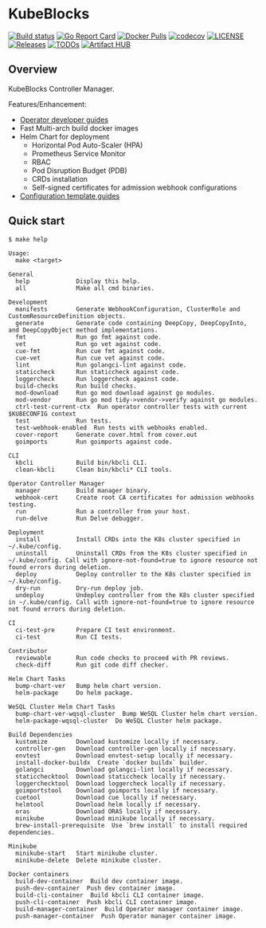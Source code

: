 # KubeBlocks

[![Build status](https://github.com/apecloud/kubeblocks/workflows/CICD-PUSH/badge.svg)](https://github.com/apecloud/kubeblocks/actions/workflows/cicd-push.yml)
[![Go Report Card](https://goreportcard.com/badge/github.com/apecloud/kubeblocks)](https://goreportcard.com/report/github.com/apecloud/kubeblocks)
[![Docker Pulls](https://img.shields.io/docker/pulls/apecloud/kubeblocks)](https://hub.docker.com/r/apecloud/kubeblocks)
[![codecov](https://codecov.io/gh/apecloud/kubeblocks/branch/main/graph/badge.svg?token=GEH4I1C80Y)](https://codecov.io/gh/apecloud/kubeblocks)
[![LICENSE](https://img.shields.io/github/license/apecloud/kubeblocks.svg?style=flat-square)](/LICENSE)
[![Releases](https://img.shields.io/github/release/apecloud/kubeblocks/all.svg?style=flat-square)](https://github.com/apecloud/kubeblocks/releases)
[![TODOs](https://img.shields.io/endpoint?url=https://api.tickgit.com/badge?repo=github.com/apecloud/kubeblocks)](https://www.tickgit.com/browse?repo=github.com/apecloud/kubeblocks)
[![Artifact HUB](https://img.shields.io/endpoint?url=https://artifacthub.io/badge/repository/apecloud)](https://artifacthub.io/packages/search?repo=apecloud)

## Overview

KubeBlocks Controller Manager.

Features/Enhancement:
- [Operator developer guides](https://book.kubebuilder.io/)
- Fast Multi-arch build docker images
- Helm Chart for deployment
  - Horizontal Pod Auto-Scaler (HPA)
  - Prometheus Service Monitor
  - RBAC
  - Pod Disruption Budget (PDB)
  - CRDs installation
  - Self-signed certificates for admission webhook configurations
- [Configuration template guides](docs/configuration/configuration_tpl_developer.md)

## Quick start

```shell
$ make help

Usage:
  make <target>

General
  help             Display this help.
  all              Make all cmd binaries.

Development
  manifests        Generate WebhookConfiguration, ClusterRole and CustomResourceDefinition objects.
  generate         Generate code containing DeepCopy, DeepCopyInto, and DeepCopyObject method implementations.
  fmt              Run go fmt against code.
  vet              Run go vet against code.
  cue-fmt          Run cue fmt against code.
  cue-vet          Run cue vet against code.
  lint             Run golangci-lint against code.
  staticcheck      Run staticcheck against code. 
  loggercheck      Run loggercheck against code.
  build-checks     Run build checks.
  mod-download     Run go mod download against go modules.
  mod-vendor       Run go mod tidy->vendor->verify against go modules.
  ctrl-test-current-ctx  Run operator controller tests with current $KUBECONFIG context
  test             Run tests.
  test-webhook-enabled  Run tests with webhooks enabled.
  cover-report     Generate cover.html from cover.out
  goimports        Run goimports against code.

CLI
  kbcli            Build bin/kbcli CLI.
  clean-kbcli      Clean bin/kbcli* CLI tools.

Operator Controller Manager
  manager          Build manager binary.
  webhook-cert     Create root CA certificates for admission webhooks testing.
  run              Run a controller from your host.
  run-delve        Run Delve debugger.

Deployment
  install          Install CRDs into the K8s cluster specified in ~/.kube/config.
  uninstall        Uninstall CRDs from the K8s cluster specified in ~/.kube/config. Call with ignore-not-found=true to ignore resource not found errors during deletion.
  deploy           Deploy controller to the K8s cluster specified in ~/.kube/config.
  dry-run          Dry-run deploy job.
  undeploy         Undeploy controller from the K8s cluster specified in ~/.kube/config. Call with ignore-not-found=true to ignore resource not found errors during deletion.

CI
  ci-test-pre      Prepare CI test environment.
  ci-test          Run CI tests.

Contributor
  reviewable       Run code checks to proceed with PR reviews.
  check-diff       Run git code diff checker.

Helm Chart Tasks
  bump-chart-ver   Bump helm chart version.
  helm-package     Do helm package.

WeSQL Cluster Helm Chart Tasks
  bump-chart-ver-wqsql-cluster  Bump WeSQL Cluster helm chart version.
  helm-package-wqsql-cluster  Do WeSQL Cluster helm package.

Build Dependencies
  kustomize        Download kustomize locally if necessary.
  controller-gen   Download controller-gen locally if necessary.
  envtest          Download envtest-setup locally if necessary.
  install-docker-buildx  Create `docker buildx` builder.
  golangci         Download golangci-lint locally if necessary.
  staticchecktool  Download staticcheck locally if necessary.
  loggerchecktool  Download loggercheck locally if necessary.
  goimportstool    Download goimports locally if necessary.
  cuetool          Download cue locally if necessary.
  helmtool         Download helm locally if necessary.
  oras             Download ORAS locally if necessary.
  minikube         Download minikube locally if necessary.
  brew-install-prerequisite  Use `brew install` to install required dependencies. 

Minikube
  minikube-start   Start minikube cluster.
  minikube-delete  Delete minikube cluster. 

Docker containers 
  build-dev-container  Build dev container image.
  push-dev-container  Push dev container image.
  build-cli-container  Build kbcli CLI container image.
  push-cli-container  Push kbcli CLI container image.
  build-manager-container  Build Operator manager container image.
  push-manager-container  Push Operator manager container image.
```
